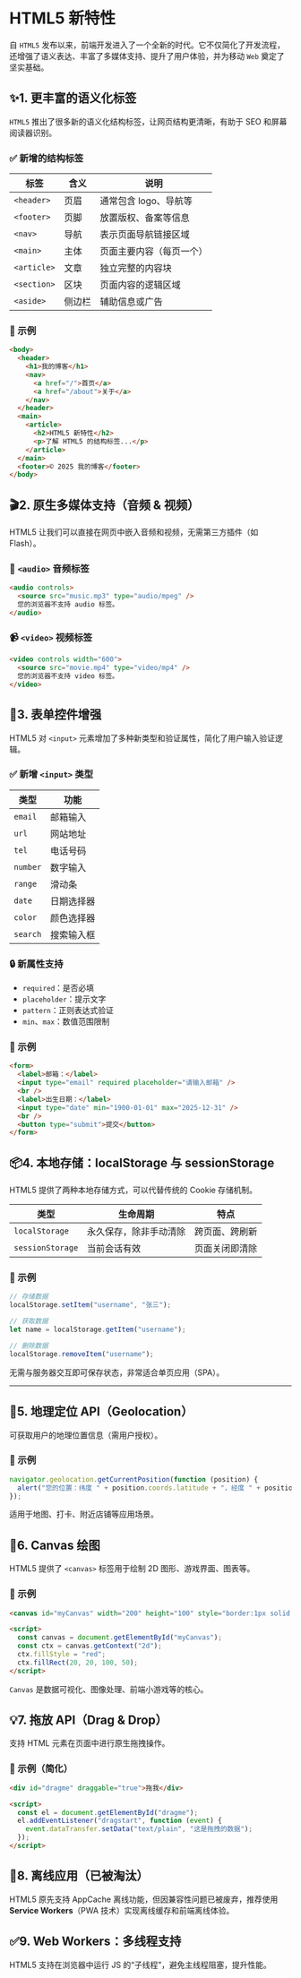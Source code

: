 # HTML5 新特性

自 `HTML5` 发布以来，前端开发进入了一个全新的时代。它不仅简化了开发流程，还增强了语义表达、丰富了多媒体支持、提升了用户体验，并为移动 `Web` 奠定了坚实基础。

## ✨1. 更丰富的语义化标签

`HTML5` 推出了很多新的语义化结构标签，让网页结构更清晰，有助于 SEO 和屏幕阅读器识别。

### ✅ 新增的结构标签

| 标签        | 含义   | 说明                     |
| ----------- | ------ | ------------------------ |
| `<header>`  | 页眉   | 通常包含 logo、导航等    |
| `<footer>`  | 页脚   | 放置版权、备案等信息     |
| `<nav>`     | 导航   | 表示页面导航链接区域     |
| `<main>`    | 主体   | 页面主要内容（每页一个） |
| `<article>` | 文章   | 独立完整的内容块         |
| `<section>` | 区块   | 页面内容的逻辑区域       |
| `<aside>`   | 侧边栏 | 辅助信息或广告           |

### 📌 示例

```html
<body>
  <header>
    <h1>我的博客</h1>
    <nav>
      <a href="/">首页</a>
      <a href="/about">关于</a>
    </nav>
  </header>
  <main>
    <article>
      <h2>HTML5 新特性</h2>
      <p>了解 HTML5 的结构标签...</p>
    </article>
  </main>
  <footer>© 2025 我的博客</footer>
</body>
```

## 🎬2. 原生多媒体支持（音频 & 视频）

HTML5 让我们可以直接在网页中嵌入音频和视频，无需第三方插件（如 Flash）。

### 🎵 `<audio>` 音频标签

```html
<audio controls>
  <source src="music.mp3" type="audio/mpeg" />
  您的浏览器不支持 audio 标签。
</audio>
```

### 📹 `<video>` 视频标签

```html
<video controls width="600">
  <source src="movie.mp4" type="video/mp4" />
  您的浏览器不支持 video 标签。
</video>
```

## 📝3. 表单控件增强

HTML5 对 `<input>` 元素增加了多种新类型和验证属性，简化了用户输入验证逻辑。

### ✅ 新增 `<input>` 类型

| 类型     | 功能       |
| -------- | ---------- |
| `email`  | 邮箱输入   |
| `url`    | 网站地址   |
| `tel`    | 电话号码   |
| `number` | 数字输入   |
| `range`  | 滑动条     |
| `date`   | 日期选择器 |
| `color`  | 颜色选择器 |
| `search` | 搜索输入框 |

### 🔒 新属性支持

- `required`：是否必填
- `placeholder`：提示文字
- `pattern`：正则表达式验证
- `min`、`max`：数值范围限制

### 📌 示例

```html
<form>
  <label>邮箱：</label>
  <input type="email" required placeholder="请输入邮箱" />
  <br />
  <label>出生日期：</label>
  <input type="date" min="1900-01-01" max="2025-12-31" />
  <br />
  <button type="submit">提交</button>
</form>
```

## 📦4. 本地存储：localStorage 与 sessionStorage

HTML5 提供了两种本地存储方式，可以代替传统的 Cookie 存储机制。

| 类型             | 生命周期               | 特点           |
| ---------------- | ---------------------- | -------------- |
| `localStorage`   | 永久保存，除非手动清除 | 跨页面、跨刷新 |
| `sessionStorage` | 当前会话有效           | 页面关闭即清除 |

### 📌 示例

```js
// 存储数据
localStorage.setItem("username", "张三");

// 获取数据
let name = localStorage.getItem("username");

// 删除数据
localStorage.removeItem("username");
```

无需与服务器交互即可保存状态，非常适合单页应用（SPA）。

---

## 📍5. 地理定位 API（Geolocation）

可获取用户的地理位置信息（需用户授权）。

### 📌 示例

```js
navigator.geolocation.getCurrentPosition(function (position) {
  alert("您的位置：纬度 " + position.coords.latitude + "，经度 " + position.coords.longitude);
});
```

适用于地图、打卡、附近店铺等应用场景。

## 🧱6. Canvas 绘图

HTML5 提供了 `<canvas>` 标签用于绘制 2D 图形、游戏界面、图表等。

### 📌 示例

```html
<canvas id="myCanvas" width="200" height="100" style="border:1px solid #ccc;"></canvas>

<script>
  const canvas = document.getElementById("myCanvas");
  const ctx = canvas.getContext("2d");
  ctx.fillStyle = "red";
  ctx.fillRect(20, 20, 100, 50);
</script>
```

`Canvas` 是数据可视化、图像处理、前端小游戏等的核心。

## 💡7. 拖放 API（Drag & Drop）

支持 HTML 元素在页面中进行原生拖拽操作。

### 📌 示例（简化）

```html
<div id="dragme" draggable="true">拖我</div>

<script>
  const el = document.getElementById("dragme");
  el.addEventListener("dragstart", function (event) {
    event.dataTransfer.setData("text/plain", "这是拖拽的数据");
  });
</script>
```

## 🛜8. 离线应用（已被淘汰）

HTML5 原先支持 AppCache 离线功能，但因兼容性问题已被废弃，推荐使用 **Service Workers**（PWA 技术）实现离线缓存和前端离线体验。

## ✅9. Web Workers：多线程支持

HTML5 支持在浏览器中运行 JS 的“子线程”，避免主线程阻塞，提升性能。
